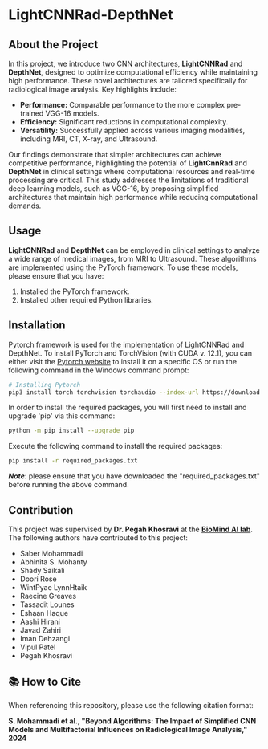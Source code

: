 # LightCNNRad-DepthNet

## About the Project

In this project, we introduce two CNN architectures, **LightCNNRad** and **DepthNet**, designed to optimize computational efficiency while maintaining high performance. These novel architectures are tailored specifically for radiological image analysis. Key highlights include:

- **Performance:** Comparable performance to the more complex pre-trained VGG-16 models.
- **Efficiency:** Significant reductions in computational complexity.
- **Versatility:** Successfully applied across various imaging modalities, including MRI, CT, X-ray, and Ultrasound.

Our findings demonstrate that simpler architectures can achieve competitive performance, highlighting the potential of **LightCnnRad** and **DepthNet** in clinical settings where computational resources and real-time processing are critical. This study addresses the limitations of traditional deep learning models, such as VGG-16, by proposing simplified architectures that maintain high performance while reducing computational demands.

## Usage

**LightCNNRad** and **DepthNet** can be employed in clinical settings to analyze a wide range of medical images, from MRI to Ultrasound. These algorithms are implemented using the PyTorch framework. To use these models, please ensure that you have:

1. Installed the PyTorch framework.
2. Installed other required Python libraries.

## Installation

Pytorch framework is used for the implementation of LightCNNRad and DepthNet. To install PyTorch and TorchVision (with CUDA v. 12.1), you can either visit the [Pytorch website](https://pytorch.org/get-started/locally/) to install it on a specific OS or run the following command in the Windows command prompt:

```bash
# Installing Pytorch
pip3 install torch torchvision torchaudio --index-url https://download.pytorch.org/whl/cu121
```
In order to install the required packages, you will first need to install and upgrade 'pip' via this command:

```bash
python -m pip install --upgrade pip
```

Execute the following command to install the required packages:

```bash
pip install -r required_packages.txt
```
***Note***: please ensure that you have downloaded the "required_packages.txt" before running the above command.  

## Contribution

This project was supervised by **Dr. Pegah Khosravi** at the  [**BioMind AI lab**](https://sites.google.com/view/biomind-ai-lab). The following authors have contributed to this project:

- Saber Mohammadi
- Abhinita S. Mohanty
- Shady Saikali
- Doori Rose
- WintPyae LynnHtaik
- Raecine Greaves
- Tassadit Lounes
- Eshaan Haque
- Aashi Hirani
- Javad Zahiri
- Iman Dehzangi
- Vipul Patel
- Pegah Khosravi

## 📚 How to Cite

When referencing this repository, please use the following citation format:

**S. Mohammadi et al., "Beyond Algorithms: The Impact of Simplified CNN Models and Multifactorial Influences on Radiological Image Analysis," 2024**

